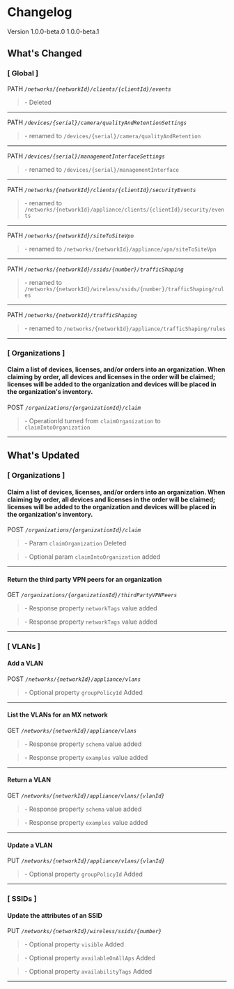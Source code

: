 Changelog
=========

Version 1.0.0-beta.0 1.0.0-beta.1

What's Changed
--------------

### \[ Global \]

PATH _`/networks/{networkId}/clients/{clientId}/events`_

> \- Deleted

* * *

PATH _`/devices/{serial}/camera/qualityAndRetentionSettings`_

> \- renamed to `/devices/{serial}/camera/qualityAndRetention`

* * *

PATH _`/devices/{serial}/managementInterfaceSettings`_

> \- renamed to `/devices/{serial}/managementInterface`

* * *

PATH _`/networks/{networkId}/clients/{clientId}/securityEvents`_

> \- renamed to `/networks/{networkId}/appliance/clients/{clientId}/security/events`

* * *

PATH _`/networks/{networkId}/siteToSiteVpn`_

> \- renamed to `/networks/{networkId}/appliance/vpn/siteToSiteVpn`

* * *

PATH _`/networks/{networkId}/ssids/{number}/trafficShaping`_

> \- renamed to `/networks/{networkId}/wireless/ssids/{number}/trafficShaping/rules`

* * *

PATH _`/networks/{networkId}/trafficShaping`_

> \- renamed to `/networks/{networkId}/appliance/trafficShaping/rules`

* * *

### \[ Organizations \]

#### Claim a list of devices, licenses, and/or orders into an organization. When claiming by order, all devices and licenses in the order will be claimed; licenses will be added to the organization and devices will be placed in the organization's inventory.

POST _`/organizations/{organizationId}/claim`_

> \- OperationId turned from `claimOrganization` to `claimIntoOrganization`

* * *

What's Updated
--------------

### \[ Organizations \]

#### Claim a list of devices, licenses, and/or orders into an organization. When claiming by order, all devices and licenses in the order will be claimed; licenses will be added to the organization and devices will be placed in the organization's inventory.

POST _`/organizations/{organizationId}/claim`_

> \- Param `claimOrganization` Deleted

> \- Optional param `claimIntoOrganization` added

* * *

#### Return the third party VPN peers for an organization

GET _`/organizations/{organizationId}/thirdPartyVPNPeers`_

> \- Response property `networkTags` value added

> \- Response property `networkTags` value added

* * *

### \[ VLANs \]

#### Add a VLAN

POST _`/networks/{networkId}/appliance/vlans`_

> \- Optional property `groupPolicyId` Added

* * *

#### List the VLANs for an MX network

GET _`/networks/{networkId}/appliance/vlans`_

> \- Response property `schema` value added

> \- Response property `examples` value added

* * *

#### Return a VLAN

GET _`/networks/{networkId}/appliance/vlans/{vlanId}`_

> \- Response property `schema` value added

> \- Response property `examples` value added

* * *

#### Update a VLAN

PUT _`/networks/{networkId}/appliance/vlans/{vlanId}`_

> \- Optional property `groupPolicyId` Added

* * *

### \[ SSIDs \]

#### Update the attributes of an SSID

PUT _`/networks/{networkId}/wireless/ssids/{number}`_

> \- Optional property `visible` Added

> \- Optional property `availableOnAllAps` Added

> \- Optional property `availabilityTags` Added

* * *